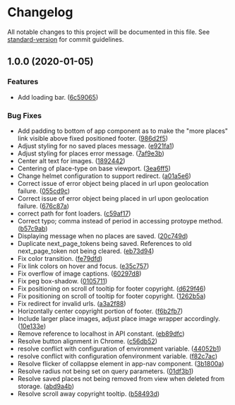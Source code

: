 # Changelog

All notable changes to this project will be documented in this file. See [standard-version](https://github.com/conventional-changelog/standard-version) for commit guidelines.

## 1.0.0 (2020-01-05)


### Features

* Add loading bar. ([6c59065](https://github.com/JoeBello/Poily/commit/6c590650cc1daf02a98e19e804a83ab1d5f4e591))


### Bug Fixes

* Add padding to bottom of app component as to make the "more places" link visible above fixed positioned footer. ([986d2f5](https://github.com/JoeBello/Poily/commit/986d2f57358505047366873dc5b99485aa2cbe8f))
* Adjust styling for no saved places message. ([e921fa1](https://github.com/JoeBello/Poily/commit/e921fa113e0cdcac8b02837ebdba2dc94026fe01))
* Adjust styling for places error message. ([7af9e3b](https://github.com/JoeBello/Poily/commit/7af9e3b56441a56d8a158d92f07565f23156a160))
* Center alt text for images. ([1892442](https://github.com/JoeBello/Poily/commit/1892442017e32141d3186a130ec84ff376dbc396))
* Centering of place-type on base viewport. ([3ea6ff5](https://github.com/JoeBello/Poily/commit/3ea6ff538d6a0de957049dd72a51859e1aaf7b19))
* Change helmet configuration to support redirect. ([a01a5e6](https://github.com/JoeBello/Poily/commit/a01a5e6d82e16d210bc860ee4884cc81a083772f))
* Correct issue of error object being placed in url upon geolocation failure. ([055cd9c](https://github.com/JoeBello/Poily/commit/055cd9c8783929d87189f78987e2efad53b0f129))
* Correct issue of error object being placed in url upon geolocation failure. ([676c87a](https://github.com/JoeBello/Poily/commit/676c87a6a8d31c3476ace420389abf5d84af2d17))
* correct path for font loaders. ([c59af17](https://github.com/JoeBello/Poily/commit/c59af1748d7114ac4d41b2099a18c636357c7e7f))
* Correct typo; comma instead of period in accessing protoype method. ([b57c9ab](https://github.com/JoeBello/Poily/commit/b57c9ab6b2af332d9fd4bd1293ee2c412e9c9894))
* Displaying message when no places are saved. ([20c749d](https://github.com/JoeBello/Poily/commit/20c749dbdc84f8972f5708b7089aa336fbcc1f15))
* Duplicate next_page_tokens being saved. References to old next_page_token not being cleared. ([eb73d94](https://github.com/JoeBello/Poily/commit/eb73d9499d1bc11ed001303a73983cf014c9f2b0))
* Fix color transition. ([fe79dfd](https://github.com/JoeBello/Poily/commit/fe79dfdbe5c2c4f8f540450e94e9e59205517932))
* Fix link colors on hover and focus. ([e35c757](https://github.com/JoeBello/Poily/commit/e35c757cacbbb34d81be6cd2080a185c0746a6e1))
* Fix overflow of image captions. ([60297d8](https://github.com/JoeBello/Poily/commit/60297d8828dea1d4d63275deeb9a1e4a932065e0))
* Fix peg box-shadow. ([0105711](https://github.com/JoeBello/Poily/commit/0105711a8057da49f387e1371c2ce291f8d12c5d))
* Fix positioning on scroll of tooltip for footer copyright. ([d629f46](https://github.com/JoeBello/Poily/commit/d629f461412660b5ce31daa828cc4a8e9814bf5c))
* Fix positioning on scroll of tooltip for footer copyright. ([1262b5a](https://github.com/JoeBello/Poily/commit/1262b5af0f4475a7927631872c9a040334ec7c1c))
* Fix redirect for invalid urls. ([a3a2f88](https://github.com/JoeBello/Poily/commit/a3a2f88292ea44d7c8a433382e54f15b4b95c456))
* Horizontally center copyright portion of footer. ([f6b2fb7](https://github.com/JoeBello/Poily/commit/f6b2fb7ef0c4d26674481d61de9fc0e9500c6c89))
* Include larger place images, adjust place image wrapper accordingly. ([10e133e](https://github.com/JoeBello/Poily/commit/10e133e9692f1e3176c4f7aafc9518ed9a570306))
* Remove reference to localhost in API constant. ([eb89dfc](https://github.com/JoeBello/Poily/commit/eb89dfc77e9b5c64746f0a18415c4bd97187a326))
* Resolve button alignment in Chrome. ([c56db52](https://github.com/JoeBello/Poily/commit/c56db5299750d1bcf1f20bac2dbdecfe14f8c739))
* resolve conflict with configuration of environment variable. ([44052b1](https://github.com/JoeBello/Poily/commit/44052b1e3771ee4c297ff869605680e58d7f00b9))
* resolve conflict with configuration ofenvironment variable. ([f82c7ac](https://github.com/JoeBello/Poily/commit/f82c7ac77eb7694d845a444a08fddfee34fd61e7))
* Resolve flicker of collappse element in app-nav component. ([3b1800a](https://github.com/JoeBello/Poily/commit/3b1800afb04a94fd402f019b1161916bbf944d62))
* Resolve radius not being set on query parameters. ([01df3b1](https://github.com/JoeBello/Poily/commit/01df3b188298c2d103e070d966e8ee4dd5b56de4))
* Resolve saved places not being removed from view when deleted from storage. ([abd9a4b](https://github.com/JoeBello/Poily/commit/abd9a4b416442e92b67f898ae6a5b15f2215ddd8))
* Resolve scroll away copyright tooltip. ([b58493d](https://github.com/JoeBello/Poily/commit/b58493d562ab2f2e94580417bd497d224cc6854c))
